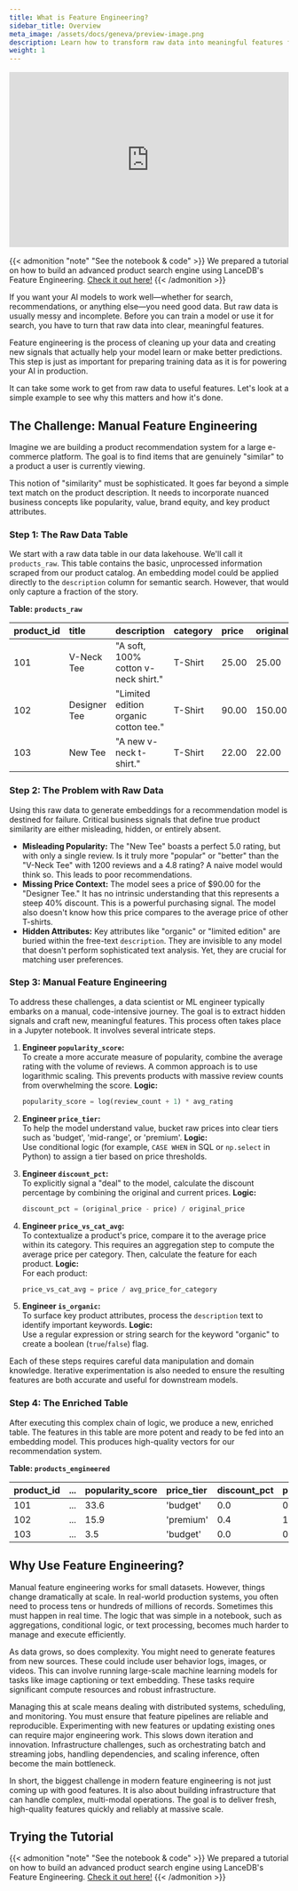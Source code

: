 ```yaml
---
title: What is Feature Engineering?
sidebar_title: Overview
meta_image: /assets/docs/geneva/preview-image.png
description: Learn how to transform raw data into meaningful features for AI models using LanceDB's feature engineering capabilities. Scale your feature engineering workflows with distributed processing and UDFs.
weight: 1
---
```


<div style="display:flex; justify-content:center; margin: 1rem 0;">
  <iframe width="560" height="315" src="https://www.youtube.com/embed/VAO4407nHTM?si=mwS7m8aArzvFR_8T" title="YouTube video player" frameborder="0" allow="accelerometer; autoplay; clipboard-write; encrypted-media; gyroscope; picture-in-picture; web-share" referrerpolicy="strict-origin-when-cross-origin" allowfullscreen></iframe>
</div>

{{< admonition "note" "See the notebook & code" >}}
We prepared a tutorial on how to build an advanced product search engine using LanceDB's Feature Engineering. [Check it out here!](/docs/tutorials/mmlh/)
{{< /admonition >}}

If you want your AI models to work well—whether for search, recommendations, or anything else—you need good data. But raw data is usually messy and incomplete. Before you can train a model or use it for search, you have to turn that raw data into clear, meaningful features.

Feature engineering is the process of cleaning up your data and creating new signals that actually help your model learn or make better predictions. This step is just as important for preparing training data as it is for powering your AI in production.

It can take some work to get from raw data to useful features. Let's look at a simple example to see why this matters and how it's done.

## The Challenge: Manual Feature Engineering

Imagine we are building a product recommendation system for a large e-commerce platform. The goal is to find items that are genuinely "similar" to a product a user is currently viewing.

This notion of "similarity" must be sophisticated. It goes far beyond a simple text match on the product description. It needs to incorporate nuanced business concepts like popularity, value, brand equity, and key product attributes.

### Step 1: The Raw Data Table

We start with a raw data table in our data lakehouse. We'll call it `products_raw`. This table contains the basic, unprocessed information scraped from our product catalog. An embedding model could be applied directly to the `description` column for semantic search. However, that would only capture a fraction of the story.

**Table: `products_raw`**

| product_id | title | description | category | price | original_price | review_count | avg_rating |
| :--- | :--- | :--- | :--- | :--- | :--- | :--- | :--- |
| 101 | V-Neck Tee | "A soft, 100% cotton v-neck shirt." | T-Shirt | 25.00 | 25.00 | 1200 | 4.8 |
| 102 | Designer Tee | "Limited edition organic cotton tee." | T-Shirt | 90.00 | 150.00 | 25 | 4.9 |
| 103 | New Tee | "A new v-neck t-shirt." | T-Shirt | 22.00 | 22.00 | 1 | 5.0 |

### Step 2: The Problem with Raw Data

Using this raw data to generate embeddings for a recommendation model is destined for failure. Critical business signals that define true product similarity are either misleading, hidden, or entirely absent.

* **Misleading Popularity:** The "New Tee" boasts a perfect 5.0 rating, but with only a single review. Is it truly more "popular" or "better" than the "V-Neck Tee" with 1200 reviews and a 4.8 rating? A naive model would think so. This leads to poor recommendations.
* **Missing Price Context:** The model sees a price of $90.00 for the "Designer Tee." It has no intrinsic understanding that this represents a steep 40% discount. This is a powerful purchasing signal. The model also doesn't know how this price compares to the average price of other T-shirts.
* **Hidden Attributes:** Key attributes like "organic" or "limited edition" are buried within the free-text `description`. They are invisible to any model that doesn't perform sophisticated text analysis. Yet, they are crucial for matching user preferences.

### Step 3: Manual Feature Engineering

To address these challenges, a data scientist or ML engineer typically embarks on a manual, code-intensive journey. The goal is to extract hidden signals and craft new, meaningful features. This process often takes place in a Jupyter notebook. It involves several intricate steps.

1. **Engineer `popularity_score`:**  
   To create a more accurate measure of popularity, combine the average rating with the volume of reviews. A common approach is to use logarithmic scaling. This prevents products with massive review counts from overwhelming the score.
   **Logic:**  
     ```python
     popularity_score = log(review_count + 1) * avg_rating
     ```

2. **Engineer `price_tier`:**  
   To help the model understand value, bucket raw prices into clear tiers such as 'budget', 'mid-range', or 'premium'.
   **Logic:**  
     Use conditional logic (for example, `CASE WHEN` in SQL or `np.select` in Python) to assign a tier based on price thresholds.

3. **Engineer `discount_pct`:**  
   To explicitly signal a "deal" to the model, calculate the discount percentage by combining the original and current prices.
   **Logic:**  
     ```python
     discount_pct = (original_price - price) / original_price
     ```

4. **Engineer `price_vs_cat_avg`:**  
   To contextualize a product's price, compare it to the average price within its category. This requires an aggregation step to compute the average price per category. Then, calculate the feature for each product.
   **Logic:**  
     For each product:
     ```python
     price_vs_cat_avg = price / avg_price_for_category
     ```

5. **Engineer `is_organic`:**  
   To surface key product attributes, process the `description` text to identify important keywords.
   **Logic:**  
    Use a regular expression or string search for the keyword "organic" to create a boolean (`true`/`false`) flag.

Each of these steps requires careful data manipulation and domain knowledge. Iterative experimentation is also needed to ensure the resulting features are both accurate and useful for downstream models.

### Step 4: The Enriched Table

After executing this complex chain of logic, we produce a new, enriched table. The features in this table are more potent and ready to be fed into an embedding model. This produces high-quality vectors for our recommendation system.

**Table: `products_engineered`**

| product_id |... | popularity_score | price_tier | discount_pct | price_vs_cat_avg | is_organic |
| :--- | :--- | :--- | :--- | :--- | :--- | :--- |
| 101 |... | 33.6 | 'budget' | 0.0 | 0.54 | false |
| 102 |... | 15.9 | 'premium' | 0.4 | 1.95 | true |
| 103 |... | 3.5 | 'budget' | 0.0 | 0.47 | false |

## Why Use Feature Engineering?

Manual feature engineering works for small datasets. However, things change dramatically at scale. In real-world production systems, you often need to process tens or hundreds of millions of records. Sometimes this must happen in real time. The logic that was simple in a notebook, such as aggregations, conditional logic, or text processing, becomes much harder to manage and execute efficiently.

As data grows, so does complexity. You might need to generate features from new sources. These could include user behavior logs, images, or videos. This can involve running large-scale machine learning models for tasks like image captioning or text embedding. These tasks require significant compute resources and robust infrastructure.

Managing this at scale means dealing with distributed systems, scheduling, and monitoring. You must ensure that feature pipelines are reliable and reproducible. Experimenting with new features or updating existing ones can require major engineering work. This slows down iteration and innovation. Infrastructure challenges, such as orchestrating batch and streaming jobs, handling dependencies, and scaling inference, often become the main bottleneck.

In short, the biggest challenge in modern feature engineering is not just coming up with good features. It is also about building infrastructure that can handle complex, multi-modal operations. The goal is to deliver fresh, high-quality features quickly and reliably at massive scale. 

## Trying the Tutorial

{{< admonition "note" "See the notebook & code" >}}
We prepared a tutorial on how to build an advanced product search engine using LanceDB's Feature Engineering. [Check it out here!](/docs/tutorials/mmlh/)
{{< /admonition >}}
